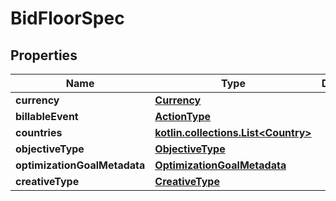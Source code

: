 
# BidFloorSpec

## Properties
| Name | Type | Description | Notes |
| ------------ | ------------- | ------------- | ------------- |
| **currency** | [**Currency**](Currency.md) |  |  |
| **billableEvent** | [**ActionType**](ActionType.md) |  |  |
| **countries** | [**kotlin.collections.List&lt;Country&gt;**](Country.md) |  |  [optional] |
| **objectiveType** | [**ObjectiveType**](ObjectiveType.md) |  |  [optional] |
| **optimizationGoalMetadata** | [**OptimizationGoalMetadata**](OptimizationGoalMetadata.md) |  |  [optional] |
| **creativeType** | [**CreativeType**](CreativeType.md) |  |  [optional] |



